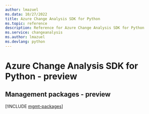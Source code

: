 ```yaml
---
author: lmazuel
ms.data: 10/27/2022
title: Azure Change Analysis SDK for Python
ms.topic: reference
description: Reference for Azure Change Analysis SDK for Python
ms.service: changeanalysis
ms.author: lmazuel
ms.devlang: python
---
```

# Azure Change Analysis SDK for Python - preview

## Management packages - preview
[!INCLUDE [mgmt-packages](change-analysis-mgmt-index.md)]
